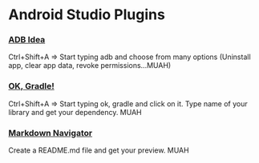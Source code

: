 # Android Studio Plugins


### [ADB Idea](https://github.com/pbreault/adb-idea)

Ctrl+Shift+A => 
Start typing adb and choose from many options (Uninstall app, clear app data, revoke permissions...MUAH)

### [OK, Gradle!](https://github.com/scana/ok-gradle)

Ctrl+Shift+A =>
Start typing ok, gradle and click on it. Type name of your library and get your dependency. MUAH

### [Markdown Navigator](https://github.com/vsch/idea-multimarkdown)

Create a README.md file and get your preview. MUAH

